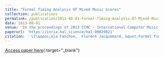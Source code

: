 ```yaml
---
title: "Formal Timing Analysis Of Mixed Music Scores"
collection: publications
permalink: /publication/2013-08-01-Formal-Timing-Analysis-Of-Mixed-Music-Scores
date: 2013-08-01
venue: 'In the proceedings of 2013 ICMC - International Computer Music Conference'
paperurl: 'https://inria.hal.science/hal-00829821'
citation: ' L{\&apos;e}a Fanchon,  Florent Jacquemard, &quot;Formal Timing Analysis Of Mixed Music Scores.&quot; In the proceedings of 2013 ICMC - International Computer Music Conference, 2013.'
---
```

[Access paper here](https://inria.hal.science/hal-00829821){:target="_blank"}
